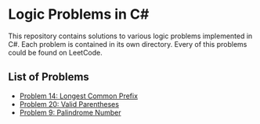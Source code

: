 # Logic Problems in C#

This repository contains solutions to various logic problems implemented in C#. Each problem is contained in its own directory. Every of this problems could be found on LeetCode.

## List of Problems

- [Problem 14: Longest Common Prefix](Longest%20Common%20Prefix)
- [Problem 20: Valid Parentheses](Valid_Parentheses/)
- [Problem 9: Palindrome Number](Palindrome_Number/)
